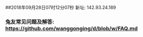 ##2018年09月28日07时12分07秒 新址: 142.93.24.189
### 兔友常见问题及解答: https://github.com/wanggonging/d/blob/w/FAQ.md
